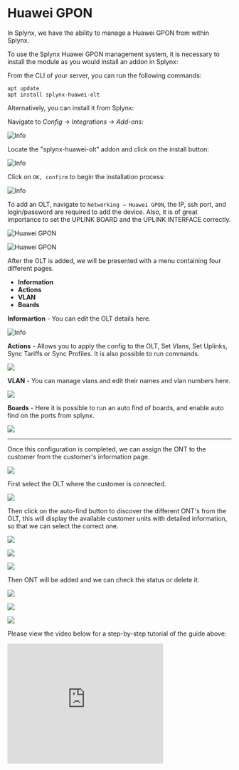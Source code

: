 Huawei GPON
==========

In Splynx, we have the ability to manage a Huawei GPON from within Splynx.

To use the Splynx Huawei GPON management system, it is necessary to install the module as you would install an addon in Splynx:

From the CLI of your server, you can run the following commands:

```
apt update
apt install splynx-huawei-olt
```

Alternatively, you can install it from Splynx:

 Navigate to *Config → Integrations → Add-ons:*

![Info](20.png)

Locate the "splynx-huawei-olt" addon and click on the install button:

![Info](21.png)

Click on `OK, confirm` to begin the installation process:

![Info](22.png)

To add an OLT, navigate to `Networking → Huawei GPON`, the IP, ssh port, and login/password are required to add the device. Also, it is of great importance to set the UPLINK BOARD and the UPLINK INTERFACE correctly.

![Huawei GPON](hgpon2.png)

![Huawei GPON](hgpon.png)

After the OLT is added, we will be presented with a menu containing four different pages.

* **Information**
* **Actions**
* **VLAN**
* **Boards**


**Informartion** - You can edit the OLT details here.

![Info](info.png)


**Actions** - Allows you to apply the config to the OLT, Set Vlans, Set Uplinks, Sync Tariffs or Sync Profiles. It is also possible to run commands.

![](1.png)


**VLAN** - You can manage vlans and edit their names and vlan numbers here.

![](2.png)


**Boards** - Here it is possible to run an auto find of boards, and enable auto find on the ports from splynx.

![](3.png)

********************************************************************
Once this configuration is completed, we can assign the ONT to the customer from the customer's information page.

![](4.png)


First select the OLT where the customer is connected.

![](5.png)


Then click on the auto-find button to discover the different ONT's from the OLT, this will display the available customer units with detailed information, so that we can select the correct one.

![](6.png)

![](7.png)

![](8.png)


Then ONT will be added and we can check the status or delete it.

![](9.png)

![](23.png)

![](24.png)


Please view the video below for a step-by-step tutorial of the guide above:

<iframe frameborder=0 height=270 width=350 allowfullscreen src="https://www.youtube.com/embed/1rG-kEyk3cE?wmode=opaque">Video on youtube</iframe>
